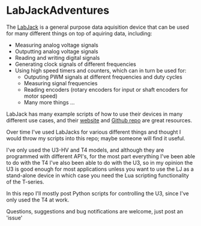 # LabJackAdventures
The [LabJack](https://labjack.com/) is a general purpose data aquisition device that can be used for many different things on top of aquiring data, including:
- Measuring analog voltage signals
- Outputting analog voltage signals
- Reading and writing digital signals
- Generating clock signals of different frequencies
- Using high speed timers and counters, which can in turn be used for:
    - Outputing PWM signals at different frequencies and duty cycles
    - Measuring signal frequencies
    - Reading encoders (rotary encoders for input or shaft encoders for motor speed)
    - Many more things ...

LabJack has many example scripts of how to use their devices in many different use cases, and their [website](https://labjack.com/) and [Github repo](https://github.com/labjack) are great resources.

Over time I've used LabJacks for various different things and thought I would throw my scripts into this repo; maybe someone will find it useful.
  
I've only used the U3-HV and T4 models, and although they are programmed with different API's, for the most part everything I've been able to do with the T4 I've also been able to do with the U3, so in my opinion the U3 is good enough for most applications unless you want to use the LJ as a stand-alone device in which case you need the Lua scripting functionality of the T-series.

In this repo I'll mostly post Python scripts for controlling the U3, since I've only used the T4 at work.

Questions, suggestions and bug notifications are welcome, just post an 'issue'
